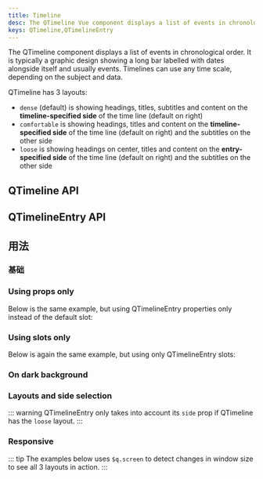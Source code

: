 ```yaml
---
title: Timeline
desc: The QTimeline Vue component displays a list of events in chronological order. It is typically a graphic design showing a long bar labelled with dates alongside itself and usually events.
keys: QTimeline,QTimelineEntry
---
```

The QTimeline component displays a list of events in chronological order. It is typically a graphic design showing a long bar labelled with dates alongside itself and usually events. Timelines can use any time scale, depending on the subject and data.

QTimeline has 3 layouts:

* `dense` (default) is showing headings, titles, subtitles and content on the **timeline-specified side** of the time line (default on right)
* `comfortable` is showing headings, titles and content on the **timeline-specified side** of the time line (default on right) and the subtitles on the other side
* `loose` is showing headings on center, titles and content on the **entry-specified side** of the time line (default on right) and the subtitles on the other side

## QTimeline API
<doc-api file="QTimeline" />

## QTimelineEntry API
<doc-api file="QTimelineEntry" />

## 用法

### 基础

<doc-example title="Basic" file="QTimeline/Basic" scrollable />

### Using props only

Below is the same example, but using QTimelineEntry properties only instead of the default slot:

<doc-example title="Props only" file="QTimeline/PropsOnly" scrollable />

### Using slots only

Below is again the same example, but using only QTimelineEntry slots:

<doc-example title="Slots only" file="QTimeline/SlotsOnly" scrollable />

### On dark background

<doc-example title="On a dark background" file="QTimeline/Dark" dark scrollable />

### Layouts and side selection

::: warning
QTimelineEntry only takes into account its `side` prop if QTimeline has the `loose` layout.
:::

<doc-example title="Layouts and side selection" file="QTimeline/Layouts" scrollable />

### Responsive

::: tip
The examples below uses `$q.screen` to detect changes in window size to see all 3 layouts in action.
:::

<doc-example title="Responsive layout" file="QTimeline/Responsive" scrollable />
